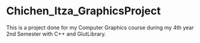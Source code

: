 # Chichen_Itza_GraphicsProject
This is a project done for my Computer Graphics course during my 4th year 2nd Semester with C++ and GlutLibrary.
